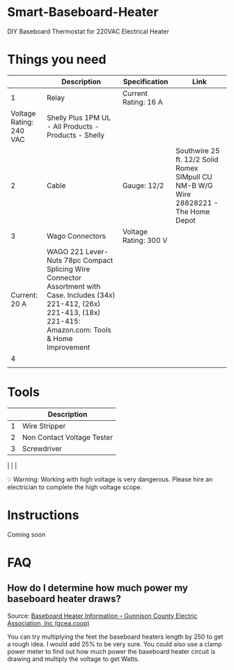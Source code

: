 # Smart-Baseboard-Heater
DIY Baseboard Thermostat for 220VAC Electrical Heater

# Things you need

|  | Description | Specification | Link |
| --- | --- | --- | --- |
| 1 | Relay | Current Rating: 16 A
Voltage Rating: 240 VAC | Shelly Plus 1PM UL - All Products - Products - Shelly |
| 2 | Cable | Gauge: 12/2 | Southwire 25 ft. 12/2 Solid Romex SIMpull CU NM-B W/G Wire 28828221 - The Home Depot |
| 3 | Wago Connectors | Voltage Rating: 300 V
Current: 20 A | WAGO 221 Lever-Nuts 78pc Compact Splicing Wire Connector Assortment with Case. Includes (34x) 221-412, (26x) 221-413, (18x) 221-415: Amazon.com: Tools & Home Improvement |
| 4 |  |  |  |
|  |  |  |  |

# Tools

|  | Description |
| --- | --- |
| 1 | Wire Stripper |
| 2 | Non Contact Voltage Tester |
| 3 | Screwdriver |

|  |  |

<aside>
💡 Warning: Working with high voltage is very dangerous. Please hire an electrician to complete the high voltage scope.

</aside>

# Instructions

Coming soon

# FAQ

## How do I determine how much power my baseboard heater draws?

Source: [Baseboard Heater Information – Gunnison County Electric Association, Inc (gcea.coop)](https://www.gcea.coop/energy-efficiency/energy-evaluations/baseboard-heater-information/#:~:text=Baseboard%20heaters%20typically%20use%20250,watts%20(250%20times%206).)

You can try multiplying the feet the baseboard heaters length by 250 to get a rough idea. I would add 25% to be very sure. You could also use a clamp power meter to find out how much power the baseboard heater circuit is drawing and multiply the voltage to get Watts.
